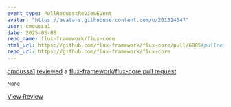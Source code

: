 ```yaml
---
event_type: PullRequestReviewEvent
avatar: "https://avatars.githubusercontent.com/u/20131404?"
user: cmoussa1
date: 2025-05-08
repo_name: flux-framework/flux-core
html_url: https://github.com/flux-framework/flux-core/pull/6805#pullrequestreview-2826453998
repo_url: https://github.com/flux-framework/flux-core
---
```


<a href='https://github.com/cmoussa1' target='_blank'>cmoussa1</a> <a href='https://github.com/flux-framework/flux-core/pull/6805#pullrequestreview-2826453998' target='_blank'>reviewed</a> a <a href='https://github.com/flux-framework/flux-core/pull/6805' target='_blank'>flux-framework/flux-core pull request</a>

<small>None</small>

<a href='https://github.com/flux-framework/flux-core/pull/6805#pullrequestreview-2826453998' target='_blank'>View Review</a>